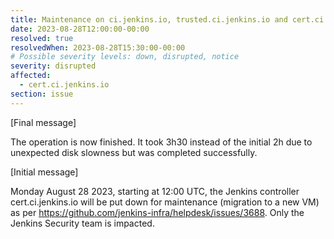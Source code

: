 ```yaml
---
title: Maintenance on ci.jenkins.io, trusted.ci.jenkins.io and cert.ci.jenkins.io
date: 2023-08-28T12:00:00-00:00
resolved: true
resolvedWhen: 2023-08-28T15:30:00-00:00
# Possible severity levels: down, disrupted, notice
severity: disrupted
affected:
  - cert.ci.jenkins.io
section: issue
---
```


[Final message]

The operation is now finished. It took 3h30 instead of the initial 2h due to unexpected disk slowness but was completed successfully.

[Initial message]

Monday August 28 2023, starting at 12:00 UTC, the Jenkins controller cert.ci.jenkins.io will be put down for maintenance (migration to a new VM) as per <https://github.com/jenkins-infra/helpdesk/issues/3688>.
Only the Jenkins Security team is impacted.
